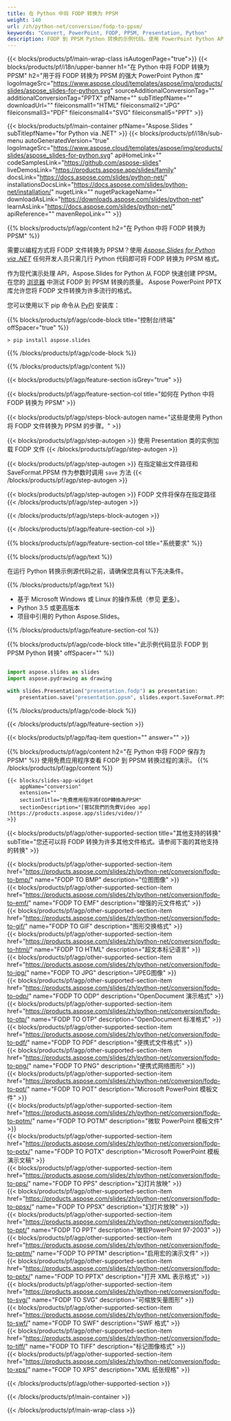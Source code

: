 ```yaml
---
title: 在 Python 中将 FODP 转换为 PPSM
weight: 140
url: /zh/python-net/conversion/fodp-to-ppsm/ 
keywords: "Convert, PowerPoint, FODP, PPSM, Presentation, Python"
description: FODP 到 PPSM Python 转换的示例代码。使用 PowerPoint Python API 将 FODP 文件批量转换为 PPSM 文件。
---
```


{{< blocks/products/pf/main-wrap-class isAutogenPage="true">}}
{{< blocks/products/pf/i18n/upper-banner h1="在 Python 中将 FODP 转换为 PPSM" h2="用于将 FODP 转换为 PPSM 的强大 PowerPoint Python 库" logoImageSrc="https://www.aspose.cloud/templates/aspose/img/products/slides/aspose_slides-for-python.svg" sourceAdditionalConversionTag="" additionalConversionTag="PPTX" pfName="" subTitlepfName="" downloadUrl="" fileiconsmall1="HTML" fileiconsmall2="JPG" fileiconsmall3="PDF" fileiconsmall4="SVG" fileiconsmall5="PPT" >}}

{{< blocks/products/pf/main-container pfName="Aspose.Slides " subTitlepfName="for Python via .NET" >}}
{{< blocks/products/pf/i18n/sub-menu autoGeneratedVersion="true" logoImageSrc="https://www.aspose.cloud/templates/aspose/img/products/slides/aspose_slides-for-python.svg" apiHomeLink="" codeSamplesLink="https://github.com/aspose-slides" liveDemosLink="https://products.aspose.app/slides/family" docsLink="https://docs.aspose.com/slides/python-net/" installationsDocsLink="https://docs.aspose.com/slides/python-net/installation/" nugetLink="" nugetPackageName="" downloadAsLink="https://downloads.aspose.com/slides/python-net" learnAsLink="https://docs.aspose.com/slides/python-net/" apiReference="" mavenRepoLink="" >}}

{{% blocks/products/pf/agp/content h2="在 Python 中将 FODP 转换为 PPSM" %}}

需要以编程方式将 FODP 文件转换为 PPSM？使用 [*Aspose.Slides for Python via .NET*](https://products.aspose.com/slides/zh/python-net/) 任何开发人员只需几行 Python 代码即可将 FODP 转换为 PPSM 格式。

作为现代演示处理 API，Aspose.Slides for Python 从 FODP 快速创建 PPSM。在您的 [浏览器](https://products.aspose.app/slides/conversion) 中测试 FODP 到 PPSM 转换的质量。 Aspose PowerPoint PPTX 库允许您将 FODP 文件转换为许多流行的格式。

您可以使用以下 pip 命令从 [PyPI](https://pypi.org/project/Aspose.Slides/) 安装库：

{{% blocks/products/pf/agp/code-block title="控制台/终端" offSpacer="true" %}}

```console
> pip install aspose.slides

```

{{% /blocks/products/pf/agp/code-block %}}

{{% /blocks/products/pf/agp/content %}}

{{< blocks/products/pf/agp/feature-section isGrey="true" >}}

{{< blocks/products/pf/agp/feature-section-col title="如何在 Python 中将 FODP 转换为 PPSM" >}}

{{< blocks/products/pf/agp/steps-block-autogen name="这些是使用 Python 将 FODP 文件转换为 PPSM 的步骤。" >}}

{{< blocks/products/pf/agp/step-autogen >}}
使用 Presentation 类的实例加载 FODP 文件
{{< /blocks/products/pf/agp/step-autogen >}}

{{< blocks/products/pf/agp/step-autogen >}}
在指定输出文件路径和 SaveFormat.PPSM 作为参数时调用 `save` 方法
{{< /blocks/products/pf/agp/step-autogen >}}

{{< blocks/products/pf/agp/step-autogen >}}
FODP 文件将保存在指定路径
{{< /blocks/products/pf/agp/step-autogen >}}

{{< /blocks/products/pf/agp/steps-block-autogen >}}

{{< /blocks/products/pf/agp/feature-section-col >}}

{{% blocks/products/pf/agp/feature-section-col title="系统要求" %}}

{{% blocks/products/pf/agp/text %}}

 在运行 Python 转换示例源代码之前，请确保您具有以下先决条件。

{{% /blocks/products/pf/agp/text %}}

- 基于 Microsoft Windows 或 Linux 的操作系统（参见 [更多](https://docs.aspose.com/slides/python-net/system-requirements/)）。
- Python 3.5 或更高版本
- 项目中引用的 Python Aspose.Slides。

{{% /blocks/products/pf/agp/feature-section-col %}}

{{% blocks/products/pf/agp/code-block title="此示例代码显示 FODP 到 PPSM Python 转换" offSpacer="" %}}

```py

import aspose.slides as slides
import aspose.pydrawing as drawing

with slides.Presentation("presentation.fodp") as presentation:
    presentation.save("presentation.ppsm", slides.export.SaveFormat.PPSM)

```
{{% /blocks/products/pf/agp/code-block %}}

{{< /blocks/products/pf/agp/feature-section >}}

{{< blocks/products/pf/agp/faq-item question="" answer="" >}}
 
{{% blocks/products/pf/agp/content h2="在 Python 中将 FODP 保存为 PPSM" %}}
使用免费应用程序查看 FODP 到 PPSM 转换过程的演示。 
{{% /blocks/products/pf/agp/content %}}

<!-- aboutfile Starts -->

<!-- aboutfile Ends -->

    {{< blocks/slides-app-widget 
        appName="conversion"
        extension=""
        sectionTitle="免費應用程序將FODP轉換為PPSM" 
        sectionDescription="[嘗試我們的免費Video app](https://products.aspose.app/slides/video/)" 
    >}}
    
{{< blocks/products/pf/agp/other-supported-section title="其他支持的转换" subTitle="您还可以将 FODP 转换为许多其他文件格式。请参阅下面的其他支持的转换" >}}

{{< blocks/products/pf/agp/other-supported-section-item href="https://products.aspose.com/slides/zh/python-net/conversion/fodp-to-bmp/" name="FODP TO BMP" description="位图图像" >}}  
{{< blocks/products/pf/agp/other-supported-section-item href="https://products.aspose.com/slides/zh/python-net/conversion/fodp-to-emf/" name="FODP TO EMF" description="增强的元文件格式" >}}  
{{< blocks/products/pf/agp/other-supported-section-item href="https://products.aspose.com/slides/zh/python-net/conversion/fodp-to-gif/" name="FODP TO GIF" description="图形交换格式" >}}  
{{< blocks/products/pf/agp/other-supported-section-item href="https://products.aspose.com/slides/zh/python-net/conversion/fodp-to-html/" name="FODP TO HTML" description="超文本标记语言" >}}  
{{< blocks/products/pf/agp/other-supported-section-item href="https://products.aspose.com/slides/zh/python-net/conversion/fodp-to-jpg/" name="FODP TO JPG" description="JPEG图像" >}}  
{{< blocks/products/pf/agp/other-supported-section-item href="https://products.aspose.com/slides/zh/python-net/conversion/fodp-to-odp/" name="FODP TO ODP" description="OpenDocument 演示格式" >}}  
{{< blocks/products/pf/agp/other-supported-section-item href="https://products.aspose.com/slides/zh/python-net/conversion/fodp-to-otp/" name="FODP TO OTP" description="OpenDocument 标准格式" >}}  
{{< blocks/products/pf/agp/other-supported-section-item href="https://products.aspose.com/slides/zh/python-net/conversion/fodp-to-pdf/" name="FODP TO PDF" description="便携式文件格式" >}}  
{{< blocks/products/pf/agp/other-supported-section-item href="https://products.aspose.com/slides/zh/python-net/conversion/fodp-to-png/" name="FODP TO PNG" description="便携式网络图形" >}}  
{{< blocks/products/pf/agp/other-supported-section-item href="https://products.aspose.com/slides/zh/python-net/conversion/fodp-to-pot/" name="FODP TO POT" description="Microsoft PowerPoint 模板文件" >}}  
{{< blocks/products/pf/agp/other-supported-section-item href="https://products.aspose.com/slides/zh/python-net/conversion/fodp-to-potm/" name="FODP TO POTM" description="微软 PowerPoint 模板文件" >}}  
{{< blocks/products/pf/agp/other-supported-section-item href="https://products.aspose.com/slides/zh/python-net/conversion/fodp-to-potx/" name="FODP TO POTX" description="Microsoft PowerPoint 模板演示文稿" >}}  
{{< blocks/products/pf/agp/other-supported-section-item href="https://products.aspose.com/slides/zh/python-net/conversion/fodp-to-pps/" name="FODP TO PPS" description="幻灯片放映" >}}  
{{< blocks/products/pf/agp/other-supported-section-item href="https://products.aspose.com/slides/zh/python-net/conversion/fodp-to-ppsx/" name="FODP TO PPSX" description="幻灯片放映" >}}  
{{< blocks/products/pf/agp/other-supported-section-item href="https://products.aspose.com/slides/zh/python-net/conversion/fodp-to-ppt/" name="FODP TO PPT" description="微软PowerPoint 97-2003" >}}  
{{< blocks/products/pf/agp/other-supported-section-item href="https://products.aspose.com/slides/zh/python-net/conversion/fodp-to-pptm/" name="FODP TO PPTM" description="启用宏的演示文件" >}}  
{{< blocks/products/pf/agp/other-supported-section-item href="https://products.aspose.com/slides/zh/python-net/conversion/fodp-to-pptx/" name="FODP TO PPTX" description="打开 XML 表示格式" >}}  
{{< blocks/products/pf/agp/other-supported-section-item href="https://products.aspose.com/slides/zh/python-net/conversion/fodp-to-svg/" name="FODP TO SVG" description="可缩放矢量图形" >}}  
{{< blocks/products/pf/agp/other-supported-section-item href="https://products.aspose.com/slides/zh/python-net/conversion/fodp-to-swf/" name="FODP TO SWF" description="SWF 格式" >}}  
{{< blocks/products/pf/agp/other-supported-section-item href="https://products.aspose.com/slides/zh/python-net/conversion/fodp-to-tiff/" name="FODP TO TIFF" description="标记图像格式" >}}  
{{< blocks/products/pf/agp/other-supported-section-item href="https://products.aspose.com/slides/zh/python-net/conversion/fodp-to-xps/" name="FODP TO XPS" description="XML 纸张规格" >}}  


{{< /blocks/products/pf/agp/other-supported-section >}}

{{< /blocks/products/pf/main-container >}}
    
{{< /blocks/products/pf/main-wrap-class >}}